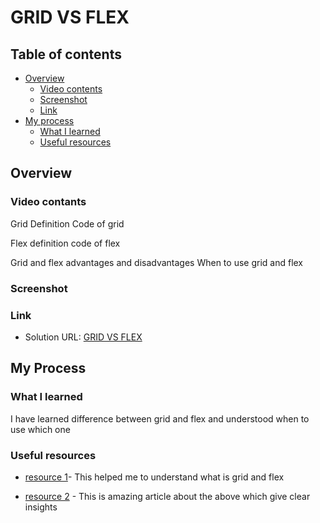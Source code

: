 # GRID VS FLEX

## Table of contents
- [Overview](#overview)
  - [Video contents](#video-contents)
  - [Screenshot](#screenshot)
  - [Link](#links)
- [My process](#my-process)
  - [What I learned](#what-i-learned)
  - [Useful resources](#useful-resources)

## Overview

### Video contants

Grid Definition
Code of grid

Flex definition
code of flex

Grid and flex advantages and disadvantages
When to use grid and flex

### Screenshot



### Link

- Solution URL: [GRID VS FLEX](https://drive.google.com/file/d/1bP9IPfCsqq-8eU-IthUKx5YZ1WNYhoDf/view?usp=drivesdk)

## My Process

### What I learned
I have learned difference between grid and flex and understood when to use which one

### Useful resources

- [resource 1](https://www.geeksforgeeks.org/comparison-between-css-grid-css-flexbox/)- This helped me to understand what is grid and flex

- [resource 2](https://webdesign.tutsplus.com/articles/flexbox-vs-css-grid-which-should-you-use--cms-30184) - This is amazing article about the above which give clear insights 
